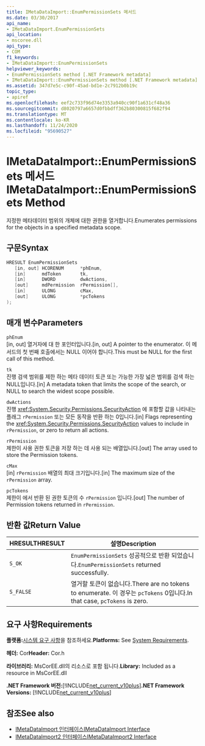 ```yaml
---
title: IMetaDataImport::EnumPermissionSets 메서드
ms.date: 03/30/2017
api_name:
- IMetaDataImport.EnumPermissionSets
api_location:
- mscoree.dll
api_type:
- COM
f1_keywords:
- IMetaDataImport::EnumPermissionSets
helpviewer_keywords:
- EnumPermissionSets method [.NET Framework metadata]
- IMetaDataImport::EnumPermissionSets method [.NET Framework metadata]
ms.assetid: 347d7e5c-c90f-45ad-bd1e-2c7912b0b19c
topic_type:
- apiref
ms.openlocfilehash: eef2c733f96d74e3353a940cc90f1a631cf48a36
ms.sourcegitcommit: d8020797a6657d0fbbdff362b80300815f682f94
ms.translationtype: MT
ms.contentlocale: ko-KR
ms.lasthandoff: 11/24/2020
ms.locfileid: "95690527"
---
```

# <a name="imetadataimportenumpermissionsets-method"></a><span data-ttu-id="e4cee-102">IMetaDataImport::EnumPermissionSets 메서드</span><span class="sxs-lookup"><span data-stu-id="e4cee-102">IMetaDataImport::EnumPermissionSets Method</span></span>

<span data-ttu-id="e4cee-103">지정한 메타데이터 범위의 개체에 대한 권한을 열거합니다.</span><span class="sxs-lookup"><span data-stu-id="e4cee-103">Enumerates permissions for the objects in a specified metadata scope.</span></span>  
  
## <a name="syntax"></a><span data-ttu-id="e4cee-104">구문</span><span class="sxs-lookup"><span data-stu-id="e4cee-104">Syntax</span></span>  
  
```cpp  
HRESULT EnumPermissionSets  
   [in, out] HCORENUM      *phEnum,
   [in]      mdToken       tk,
   [in]      DWORD         dwActions,  
   [out]     mdPermission  rPermission[],  
   [in]      ULONG         cMax,  
   [out]     ULONG         *pcTokens  
);  
```  
  
## <a name="parameters"></a><span data-ttu-id="e4cee-105">매개 변수</span><span class="sxs-lookup"><span data-stu-id="e4cee-105">Parameters</span></span>  

 `phEnum`  
 <span data-ttu-id="e4cee-106">[in, out] 열거자에 대 한 포인터입니다.</span><span class="sxs-lookup"><span data-stu-id="e4cee-106">[in, out] A pointer to the enumerator.</span></span> <span data-ttu-id="e4cee-107">이 메서드의 첫 번째 호출에서는 NULL 이어야 합니다.</span><span class="sxs-lookup"><span data-stu-id="e4cee-107">This must be NULL for the first call of this method.</span></span>  
  
 `tk`  
 <span data-ttu-id="e4cee-108">진행 검색 범위를 제한 하는 메타 데이터 토큰 또는 가능한 가장 넓은 범위를 검색 하는 NULL입니다.</span><span class="sxs-lookup"><span data-stu-id="e4cee-108">[in] A metadata token that limits the scope of the search, or NULL to search the widest scope possible.</span></span>  
  
 `dwActions`  
 <span data-ttu-id="e4cee-109">진행 <xref:System.Security.Permissions.SecurityAction> 에 포함할 값을 나타내는 플래그 `rPermission` 또는 모든 동작을 반환 하는 0입니다.</span><span class="sxs-lookup"><span data-stu-id="e4cee-109">[in] Flags representing the <xref:System.Security.Permissions.SecurityAction> values to include in `rPermission`, or zero to return all actions.</span></span>  
  
 `rPermission`  
 <span data-ttu-id="e4cee-110">제한이 사용 권한 토큰을 저장 하는 데 사용 되는 배열입니다.</span><span class="sxs-lookup"><span data-stu-id="e4cee-110">[out] The array used to store the Permission tokens.</span></span>  
  
 `cMax`  
 <span data-ttu-id="e4cee-111">[in] `rPermission` 배열의 최대 크기입니다.</span><span class="sxs-lookup"><span data-stu-id="e4cee-111">[in] The maximum size of the `rPermission` array.</span></span>  
  
 `pcTokens`  
 <span data-ttu-id="e4cee-112">제한이 에서 반환 된 권한 토큰의 수 `rPermission` 입니다.</span><span class="sxs-lookup"><span data-stu-id="e4cee-112">[out] The number of Permission tokens returned in `rPermission`.</span></span>  
  
## <a name="return-value"></a><span data-ttu-id="e4cee-113">반환 값</span><span class="sxs-lookup"><span data-stu-id="e4cee-113">Return Value</span></span>  
  
|<span data-ttu-id="e4cee-114">HRESULT</span><span class="sxs-lookup"><span data-stu-id="e4cee-114">HRESULT</span></span>|<span data-ttu-id="e4cee-115">설명</span><span class="sxs-lookup"><span data-stu-id="e4cee-115">Description</span></span>|  
|-------------|-----------------|  
|`S_OK`|<span data-ttu-id="e4cee-116">`EnumPermissionSets` 성공적으로 반환 되었습니다.</span><span class="sxs-lookup"><span data-stu-id="e4cee-116">`EnumPermissionSets` returned successfully.</span></span>|  
|`S_FALSE`|<span data-ttu-id="e4cee-117">열거할 토큰이 없습니다.</span><span class="sxs-lookup"><span data-stu-id="e4cee-117">There are no tokens to enumerate.</span></span> <span data-ttu-id="e4cee-118">이 경우는 `pcTokens` 0입니다.</span><span class="sxs-lookup"><span data-stu-id="e4cee-118">In that case, `pcTokens` is zero.</span></span>|  
  
## <a name="requirements"></a><span data-ttu-id="e4cee-119">요구 사항</span><span class="sxs-lookup"><span data-stu-id="e4cee-119">Requirements</span></span>  

 <span data-ttu-id="e4cee-120">**플랫폼:**[시스템 요구 사항](../../get-started/system-requirements.md)을 참조하세요.</span><span class="sxs-lookup"><span data-stu-id="e4cee-120">**Platforms:** See [System Requirements](../../get-started/system-requirements.md).</span></span>  
  
 <span data-ttu-id="e4cee-121">**헤더:** Cor</span><span class="sxs-lookup"><span data-stu-id="e4cee-121">**Header:** Cor.h</span></span>  
  
 <span data-ttu-id="e4cee-122">**라이브러리:** MsCorEE.dll의 리소스로 포함 됩니다.</span><span class="sxs-lookup"><span data-stu-id="e4cee-122">**Library:** Included as a resource in MsCorEE.dll</span></span>  
  
 <span data-ttu-id="e4cee-123">**.NET Framework 버전:**[!INCLUDE[net_current_v10plus](../../../../includes/net-current-v10plus-md.md)]</span><span class="sxs-lookup"><span data-stu-id="e4cee-123">**.NET Framework Versions:** [!INCLUDE[net_current_v10plus](../../../../includes/net-current-v10plus-md.md)]</span></span>  
  
## <a name="see-also"></a><span data-ttu-id="e4cee-124">참조</span><span class="sxs-lookup"><span data-stu-id="e4cee-124">See also</span></span>

- [<span data-ttu-id="e4cee-125">IMetaDataImport 인터페이스</span><span class="sxs-lookup"><span data-stu-id="e4cee-125">IMetaDataImport Interface</span></span>](imetadataimport-interface.md)
- [<span data-ttu-id="e4cee-126">IMetaDataImport2 인터페이스</span><span class="sxs-lookup"><span data-stu-id="e4cee-126">IMetaDataImport2 Interface</span></span>](imetadataimport2-interface.md)
